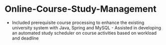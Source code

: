# Online-Course-Study-Management
- Included prerequisite course processing to enhance the existing university system with Java, Spring and MySQL - Assisted in developing an automated study scheduler on course activities based on workload and deadline
